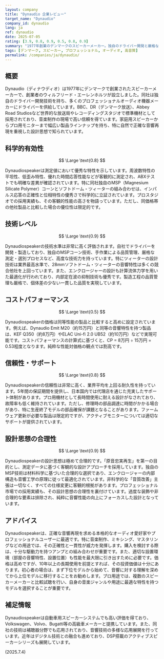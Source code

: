 ```yaml
---
layout: company
title: "Dynaudio 企業レビュー"
target_name: "Dynaudio"
company_id: dynaudio
lang: ja
ref: dynaudio
date: 2025-07-05
rating: [3.9, 0.8, 0.9, 0.5, 0.8, 0.9]
summary: "1977年創業のデンマークのスピーカーメーカー。独自のドライバー開発と厳格な品質管理で知られ、多くのプロスタジオで標準機材として採用されています。家庭用からプロ用まで幅広い製品を展開し、特に中高音域の美しさと自然な音響特性で高い評価を得ています。技術水準は高いものの、純粋な性能対価格では割高です。"
tags: [デンマーク, スピーカー, プロフェッショナル, オーディオ, 高音質]
permalink: /companies/ja/dynaudio/
---
```


## 概要

Dynaudio（ディナウディオ）は1977年にデンマークで創業されたスピーカーメーカーで、創業者のウィルフリード・エーレンホルツが設立しました。同社は独自のドライバー開発技術を持ち、多くのプロフェッショナルオーディオ機器メーカーにドライバーを供給しています。BBC、DR（デンマーク放送）、Abbey Road Studiosなど世界的な放送局やレコーディングスタジオで標準機材として採用されており、音楽制作の現場で高い信頼を得ています。家庭用スピーカーからプロ用モニターまで幅広い製品ラインナップを持ち、特に自然で正確な音響再現を重視した設計思想で知られています。

## 科学的有効性

$$ \Large \text{0.8} $$

Dynaudiospeakerは測定値において優秀な特性を示しています。周波数特性の平坦性、低歪み特性、優れた時間応答性能などが客観的に測定され、ABXテストでも明確な差異が確認されています。特に同社独自のMSP（Magnesium Silicate Polymer）コーンとソフトドーム・ツィーターの組み合わせは、インパルス応答の正確性と位相特性の優秀さで科学的に立証されています。プロスタジオでの採用実績も、その客観的性能の高さを物語っています。ただし、同価格帯の他社製品と比較した場合の優位性は限定的です。

## 技術レベル

$$ \Large \text{0.9} $$

Dynaudiospeakerの技術水準は非常に高く評価されます。自社でドライバーを開発・製造しており、独自のMSPコーン技術、手作業による品質管理、厳格な測定・選別プロセスなど、高度な技術力を持っています。特にツィーターの設計技術は業界最高水準で、28mmソフトドーム・ツィーターの音響特性は多くの競合他社を上回っています。また、エンクロージャーの設計も計算流体力学を用いた最適化が行われており、内部定在波の抑制技術も優秀です。製造工程の品質管理も厳格で、個体差の少ない一貫した品質を実現しています。

## コストパフォーマンス

$$ \Large \text{0.5} $$

Dynaudiospeakerの価格は同等性能の製品と比較すると高めに設定されています。例えば、Dynaudio Emit M20（約15万円）と同等の音響特性を持つ製品は、KEF Q350（約8万円）やELAC Uni-fi 2.0 UB52（約10万円）などで実現可能です。コストパフォーマンスの計算式に基づくと、CP = 8万円 ÷ 15万円 = 0.53程度となります。純粋な性能対価格の観点では割高です。

## 信頼性・サポート

$$ \Large \text{0.8} $$

Dynaudiospeakerの信頼性は非常に高く、業界平均を上回る耐久性を持っています。5年間の保証期間を提供し、日本国内では代理店を通じた充実したサポート体制があります。プロ用機材として長時間使用に耐える設計がなされており、故障率も低く維持されています。ただし、修理時の部品調達に時間がかかる場合があり、特に生産終了モデルの部品確保が課題となることがあります。ファームウェア更新が必要な製品は限定的ですが、アクティブモニターについては適切なサポートが提供されています。

## 設計思想の合理性

$$ \Large \text{0.9} $$

Dynaudiospeakerの設計思想は極めて合理的です。「原音忠実再生」を第一の目的とし、測定データに基づく客観的な設計アプローチを採用しています。独自のMSP技術は材料科学に基づいた合理的な選択であり、エンクロージャーの内部構造も音響工学の原理に従って最適化されています。非科学的な「音質改善」主張は一切なく、すべての仕様変更に客観的根拠があります。プロフェッショナル市場での採用実績も、その設計思想の合理性を裏付けています。過度な装飾や非合理的な要素は排除され、純粋に音響性能の向上にフォーカスした設計となっています。

## アドバイス

Dynaudiospeakerは、正確な音響再現を求める本格的なオーディオ愛好家やプロフェッショナルユーザーに最適です。特に音楽制作、ミキシング、マスタリングなどの用途では、その正確性と一貫性が威力を発揮します。購入を検討する際は、十分な駆動力を持つアンプとの組み合わせが重要です。また、適切な設置環境（部屋の音響特性、設置位置）も性能を最大限に引き出すために必要です。価格は高めですが、10年以上の長期使用を前提とすれば、その投資価値は十分にあります。初心者の場合は、まず下位モデルから始めて、音響に対する理解を深めてから上位モデルに移行することをお勧めします。プロ用途では、複数のスピーカーメーカーと比較試聴を行い、自身の音楽ジャンルや用途に最適な特性を持つモデルを選択することが重要です。

## 補足情報

Dynaudiospeakerは自動車用スピーカーシステムでも高い評価を得ており、Volkswagen、Volvo、Bugatti等の高級車メーカーと提携しています。また、同社の技術は補聴器分野でも応用されており、音響技術の多様な応用展開を行っています。近年はデジタル技術との融合も進めており、DSP搭載のアクティブスピーカーシリーズも展開しています。

(2025.7.4)
